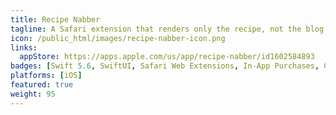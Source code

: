 ```yaml
---
title: Recipe Nabber
tagline: A Safari extension that renders only the recipe, not the blog.
icon: /public_html/images/recipe-nabber-icon.png
links:
  appStore: https://apps.apple.com/us/app/recipe-nabber/id1602584893
badges: [Swift 5.6, SwiftUI, Safari Web Extensions, In-App Purchases, Core Data]
platforms: [iOS]
featured: true
weight: 95
---
```

